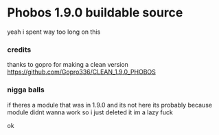 # Phobos 1.9.0 buildable source
yeah i spent way too long on this
### credits
thanks to gopro for making a clean version
https://github.com/Gopro336/CLEAN_1.9.0_PHOBOS
### nigga balls
if theres a module that was in 1.9.0 and its not here its probably because module didnt wanna work so i just deleted it im a lazy fuck

ok